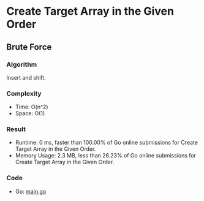 # Create Target Array in the Given Order



## Brute Force



### Algorithm

Insert and shift.


### Complexity

- Time: O(n^2)
- Space: O(1)


### Result

- Runtime: 0 ms, faster than 100.00% of Go online submissions for Create Target Array in the Given Order.
- Memory Usage: 2.3 MB, less than 26.23% of Go online submissions for Create Target Array in the Given Order.


### Code

- Go: [main.go](#maingo)